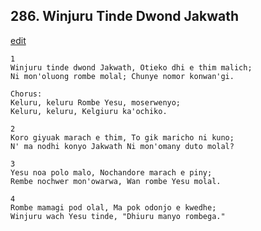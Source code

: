 
## 286.  Winjuru Tinde Dwond Jakwath
[edit](https://docs.google.com/document/d/1UW405bhMMNydkVZATnb741uVbGwQGbbv/edit?mode=html)




    1
    Winjuru tinde dwond Jakwath, Otieko dhi e thim malich;
    Ni mon'oluong rombe molal; Chunye nomor konwan'gi.

    Chorus:
    Keluru, keluru Rombe Yesu, moserwenyo;
    Keluru, keluru, Kelgiuru ka'ochiko.

    2
    Koro giyuak marach e thim, To gik maricho ni kuno;
    N' ma nodhi konyo Jakwath Ni mon'omany duto molal?

    3
    Yesu noa polo malo, Nochandore marach e piny;
    Rembe nochwer mon'owarwa, Wan rombe Yesu molal.

    4
    Rombe mamagi pod olal, Ma pok odonjo e kwedhe;
    Winjuru wach Yesu tinde, "Dhiuru manyo rombega."
